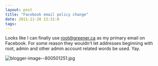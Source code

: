```yaml
---
layout: post
title: "Facebook email policy change"
date: 2011-11-20 13:31:0
tags: 
---
```


Looks like I can finally use root@greener.ca as my primary email on Facebook. For some reason they wouldn't let addresses beginning with root, admin and other admin account related words be used. Yay.



![blogger-image--800501251.jpg][1]

   [1]: https://lh6.googleusercontent.com/-lMH_owVZL5c/TslHlr5ummI/AAAAAAAAAPg/YJnMktsrdcI/s640/blogger-image--800501251.jpg
